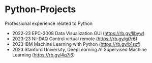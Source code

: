 # Python-Projects

Professional experience related to Python

* 2022-23 EPC-3008 Data Visualization GUI (https://rb.gy/libyw)
* 2023-23 NI-DAQ Control virtual remote (https://rb.gy/gi7r6)
* 2023 IBM Machine Learning with Python (https://rb.gy/b1scf)
* 2023 Stanford University, DeepLearning.AI Supervised Machine Learning (https://rb.gy/4q7i6)
